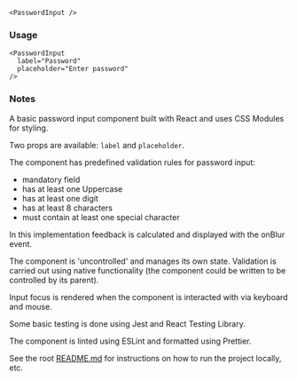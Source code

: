 ```
<PasswordInput />
```

### Usage

```
<PasswordInput
  label="Password"
  placeholder="Enter password"
/>
```

### Notes

A basic password input component built with React and uses CSS Modules for styling.

Two props are available: `label` and `placeholder`.

The component has predefined validation rules for password input:

- mandatory field
- has at least one Uppercase
- has at least one digit
- has at least 8 characters
- must contain at least one special character

In this implementation feedback is calculated and displayed with the onBlur event.

The component is 'uncontrolled' and manages its own state. Validation is carried out using native functionality (the component could be written to be controlled by its parent).

Input focus is rendered when the component is interacted with via keyboard and mouse.

Some basic testing is done using Jest and React Testing Library.

The component is linted using ESLint and formatted using Prettier.

See the root [README.md](/README.md) for instructions on how to run the project locally, etc.
